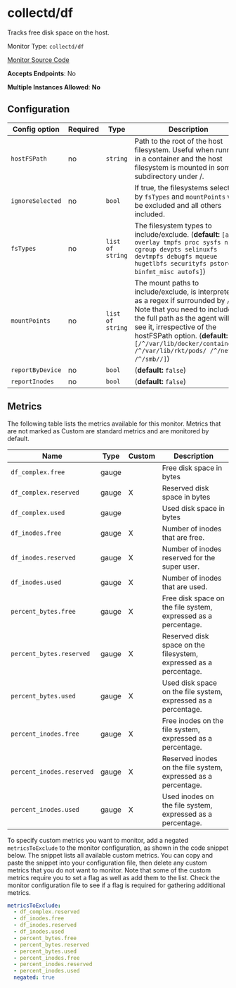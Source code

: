 <!--- GENERATED BY gomplate from scripts/docs/monitor-page.md.tmpl --->

# collectd/df

 Tracks free disk space on the host.


Monitor Type: `collectd/df`

[Monitor Source Code](https://github.com/signalfx/signalfx-agent/tree/master/internal/monitors/collectd/df)

**Accepts Endpoints**: No

**Multiple Instances Allowed**: **No**

## Configuration

| Config option | Required | Type | Description |
| --- | --- | --- | --- |
| `hostFSPath` | no | `string` | Path to the root of the host filesystem.  Useful when running in a container and the host filesystem is mounted in some subdirectory under /. |
| `ignoreSelected` | no | `bool` | If true, the filesystems selected by `fsTypes` and `mountPoints` will be excluded and all others included. |
| `fsTypes` | no | `list of string` | The filesystem types to include/exclude. (**default:** `[aufs overlay tmpfs proc sysfs nsfs cgroup devpts selinuxfs devtmpfs debugfs mqueue hugetlbfs securityfs pstore binfmt_misc autofs]`) |
| `mountPoints` | no | `list of string` | The mount paths to include/exclude, is interpreted as a regex if surrounded by `/`.  Note that you need to include the full path as the agent will see it, irrespective of the hostFSPath option. (**default:** `[/^/var/lib/docker/containers/ /^/var/lib/rkt/pods/ /^/net// /^/smb//]`) |
| `reportByDevice` | no | `bool` |  (**default:** `false`) |
| `reportInodes` | no | `bool` |  (**default:** `false`) |




## Metrics

The following table lists the metrics available for this monitor. Metrics that are not marked as Custom are standard metrics and are monitored by default.

| Name | Type | Custom | Description |
| ---  | ---  | ---    | ---         |
| `df_complex.free` | gauge |  | Free disk space in bytes |
| `df_complex.reserved` | gauge | X | Reserved disk space in bytes |
| `df_complex.used` | gauge |  | Used disk space in bytes |
| `df_inodes.free` | gauge | X | Number of inodes that are free. |
| `df_inodes.reserved` | gauge | X | Number of inodes reserved for the super user. |
| `df_inodes.used` | gauge | X | Number of inodes that are used. |
| `percent_bytes.free` | gauge | X | Free disk space on the file system, expressed as a percentage. |
| `percent_bytes.reserved` | gauge | X | Reserved disk space on the filesystem, expressed as a percentage. |
| `percent_bytes.used` | gauge | X | Used disk space on the file system, expressed as a percentage. |
| `percent_inodes.free` | gauge | X | Free inodes on the file system, expressed as a percentage. |
| `percent_inodes.reserved` | gauge | X | Reserved inodes on the file system, expressed as a percentage. |
| `percent_inodes.used` | gauge | X | Used inodes on the file system, expressed as a percentage. |

To specify custom metrics you want to monitor, add a negated `metricsToExclude` to the monitor configuration, as shown in the code snippet below. The snippet lists all available custom metrics. You can copy and paste the snippet into your configuration file, then delete any custom metrics that you do not want to monitor. 
Note that some of the custom metrics require you to set a flag as well as add them to the list. Check the monitor configuration file to see if a flag is required for gathering additional metrics.
```yaml 
metricsToExclude:
  - df_complex.reserved
  - df_inodes.free
  - df_inodes.reserved
  - df_inodes.used
  - percent_bytes.free
  - percent_bytes.reserved
  - percent_bytes.used
  - percent_inodes.free
  - percent_inodes.reserved
  - percent_inodes.used
  negated: true
```





